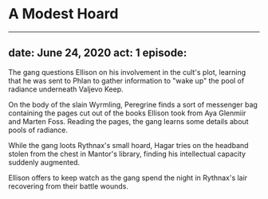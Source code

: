 # A Modest Hoard

---
date: June 24, 2020
act: 1
episode: 
---

The gang questions Ellison on his involvement in the cult's plot, learning that he was sent to Phlan to gather information to "wake up" the pool of radiance underneath Valjevo Keep.

On the body of the slain Wyrmling, Peregrine finds a sort of messenger bag containing the pages cut out of the books Ellison took from Aya Glenmiir and Marten Foss. Reading the pages, the gang learns some details about pools of radiance.

While the gang loots Rythnax's small hoard, Hagar tries on the headband stolen from the chest in Mantor's library, finding his intellectual capacity suddenly augmented.

Ellison offers to keep watch as the gang spend the night in Rythnax's lair recovering from their battle wounds.
